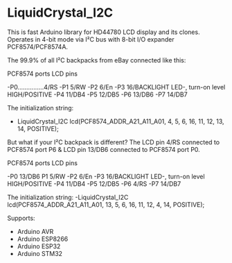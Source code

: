 # LiquidCrystal_I2C

This is fast Arduino library for HD44780 LCD display and its clones. Operates in 4-bit mode via I²C bus with 8-bit I/O expander PCF8574/PCF8574A.

The 99.9% of all I²C backpacks from eBay connected like this:

PCF8574 ports    LCD pins

-P0...............4/RS
-P1               5/RW
-P2               6/En
-P3               16/BACKLIGHT LED-, turn-on level HIGH/POSITIVE
-P4               11/DB4
-P5               12/DB5
-P6               13/DB6
-P7               14/DB7

The initialization string:
- LiquidCrystal_I2C lcd(PCF8574_ADDR_A21_A11_A01, 4, 5, 6, 16, 11, 12, 13, 14, POSITIVE);

But what if your I²C backpack is different? The LCD pin 4/RS connected to PCF8574 port P6 & LCD pin 13/DB6 connected to PCF8574 port P0.

PCF8574 ports    LCD pins

-P0               13/DB6
P1               5/RW
-P2               6/En
-P3               16/BACKLIGHT LED-, turn-on level HIGH/POSITIVE
-P4               11/DB4
-P5               12/DB5
-P6               4/RS
-P7               14/DB7

The initialization string:
-LiquidCrystal_I2C lcd(PCF8574_ADDR_A21_A11_A01, 13, 5, 6, 16, 11, 12, 4, 14, POSITIVE);


Supports:

- Arduino AVR
- Arduino ESP8266
- Arduino ESP32
- Arduino STM32
